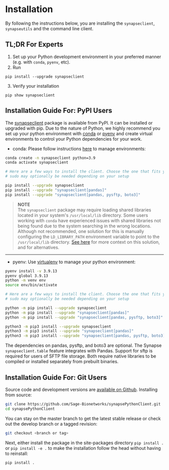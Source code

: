 # Installation

By following the instructions below, you are installing the `synapseclient`, `synapseutils` and the command line client.

## TL;DR For Experts
1. Set up your Python development environment in your preferred manner (e.g. with `conda`, `pyenv`, etc).
2. Run
```
pip install --upgrade synapseclient
```
3. Verify your installation
```
pip show synapseclient
```

## Installation Guide For: PyPI Users

The [synapseclient](https://pypi.python.org/pypi/synapseclient/) package is available from PyPI. It can be installed or upgraded with pip. Due to the nature of Python, we highly recommend you set up your python environment with [conda](https://www.anaconda.com/products/distribution) or [pyenv](https://github.com/pyenv/pyenv) and create virtual environments to control your Python dependencies for your work.

- conda: Please follow instructions [here](https://docs.conda.io/projects/conda/en/latest/user-guide/tasks/manage-environments.html) to manage environments:

```bash
conda create -n synapseclient python=3.9
conda activate synapseclient

# Here are a few ways to install the client. Choose the one that fits your use-case
# sudo may optionally be needed depending on your setup

pip install --upgrade synapseclient
pip install --upgrade "synapseclient[pandas]"
pip install --upgrade "synapseclient[pandas, pysftp, boto3]"
```

> **NOTE** <br>
> The `synapseclient` package may require loading shared libraries located in your system's `/usr/local/lib` directory. Some users working
with `conda` have experienced issues with shared libraries not being found due to the system searching in the wrong locations. Although
not recommended, one solution for this is manually configuring the `LD_LIBRARY_PATH` environment variable to point
to the `/usr/local/lib` directory. [See here](https://github.com/conda/conda/issues/12800) for more context on this solution, and for alternatives.

----

- pyenv: Use [virtualenv](https://virtualenv.pypa.io/en/latest/) to manage your python environment:

```bash
pyenv install -v 3.9.13
pyenv global 3.9.13
python -m venv env
source env/bin/activate

# Here are a few ways to install the client. Choose the one that fits your use-case
# sudo may optionally be needed depending on your setup

python -m pip install --upgrade synapseclient
python -m pip install --upgrade "synapseclient[pandas]"
python -m pip install --upgrade "synapseclient[pandas, pysftp, boto3]"

python3 -m pip3 install --upgrade synapseclient
python3 -m pip3 install --upgrade "synapseclient[pandas]"
python3 -m pip3 install --upgrade "synapseclient[pandas, pysftp, boto3]"
```

The dependencies on pandas, pysftp, and boto3 are optional. The Synapse `synapseclient.table` feature integrates with Pandas. Support for sftp is required for users of SFTP file storage. Both require native libraries to be compiled or installed separately from prebuilt binaries.

## Installation Guide For: Git Users

Source code and development versions are [available on Github](https://github.com/Sage-Bionetworks/synapsePythonClient). Installing from source:

```bash
git clone https://github.com/Sage-Bionetworks/synapsePythonClient.git
cd synapsePythonClient
```

You can stay on the master branch to get the latest stable release or check out the develop branch or a tagged revision:

```bash
git checkout <branch or tag>
```

Next, either install the package in the site-packages directory `pip install .` or `pip install -e .` to make the installation follow the head without having to reinstall:

```bash
pip install .
```
